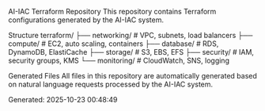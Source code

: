 AI-IAC Terraform Repository
This repository contains Terraform configurations generated by the AI-IAC system.

Structure
terraform/
├── networking/     # VPC, subnets, load balancers
├── compute/        # EC2, auto scaling, containers
├── database/       # RDS, DynamoDB, ElastiCache
├── storage/        # S3, EBS, EFS
├── security/       # IAM, security groups, KMS
└── monitoring/     # CloudWatch, SNS, logging

Generated Files
All files in this repository are automatically generated based on natural language requests processed by the AI-IAC system.

Generated: 2025-10-23 00:48:49
